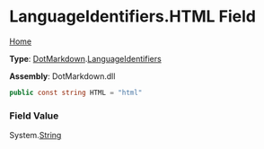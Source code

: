 # LanguageIdentifiers\.HTML Field

[Home](../../../README.md)

**Type**: [DotMarkdown](../../README.md)\.[LanguageIdentifiers](../README.md)

**Assembly**: DotMarkdown\.dll

```csharp
public const string HTML = "html"
```

### Field Value

System\.[String](https://docs.microsoft.com/en-us/dotnet/api/system.string)